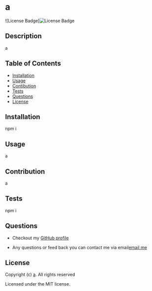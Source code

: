 
  # a
  ![License Badge]![License Badge](https://img.shields.io/github/license/a/undefined)
  ## Description 
  a
  ## Table of Contents
  * [Installation](#installation)
  * [Usage](#usage)
  * [Contibution](#contribution)
  * [Tests](#contribution)
  * [Questions](#questions)
  * [License](#license)

  ## Installation
  npm i

  ## Usage
  a

  ## Contribution
  a

  ## Tests
  npm i
  
  ## Questions
  * Checkout my [GitHub profile](https://github.com/a)

  * Any questions or feed back you can contact me via email[email me](mailto:a) 
  ## License
  Copyright (c) [a](https://github.com/a). All rights reserved

  Licensed under the MIT license.
  
  